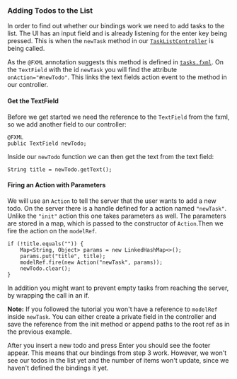 ### Adding Todos to the List

In order to find out whether our bindings work we need to add tasks to the list. The UI has an input field and is
already listening for the enter key being pressed. This is when the `newTask` method in our [`TaskListController`][1] is being called.  

As the `@FXML` annotation suggests this method is defined in [`tasks.fxml`][2]. On the `TextField` with the id `newTask`
you will find the attribute `onAction="#newTodo"`. This links the text fields action event to the method in our controller.

#### Get the TextField

Before we get started we need the reference to the `TextField` from the fxml, so we add another field to our controller:

    @FXML
    public TextField newTodo;
    
Inside our `newTodo` function we can then get the text from the text field:

    String title = newTodo.getText();
    
#### Firing an Action with Parameters

We will use an `Action` to tell the server that the user wants to add a new todo. On the server there is a handle defined
for a action named `"newTask"`. Unlike the `"init"` action this one takes parameters as well. 
The parameters are stored in a map, which is passed to the constructor of `Action`.Then we fire the action on the `modelRef`.  

    if (!title.equals("")) {
        Map<String, Object> params = new LinkedHashMap<>();
        params.put("title", title);
        modelRef.fire(new Action("newTask", params));
        newTodo.clear();
    }

In addition you might want to prevent empty tasks from reaching the server, by wrapping the call in an if.

<div class="alert alert-info">
  <strong>Note:</strong> If you followed the tutorial you won't have a reference to <code>modelRef</code> inside <code>newTask</code>. You can either create
  a private field in the controller and save the reference from the init method or append paths to the root ref as in the previous example.
</div>

After you insert a new todo and press Enter you should see the footer appear. This means that our bindings from step 3 work. 
However, we won't see our todos in the list yet and the number of items won't update, since we haven't defined the bindings it yet.

    
[1]: https://github.com/ankor-io/ankor-todo/blob/fx-step-4/todo-javafx-client/src/main/java/io/ankor/tutorial/TaskListController.java
[2]: https://github.com/ankor-io/ankor-todo/blob/fx-step-4/todo-javafx-client/src/main/resources/tasks.fxml
